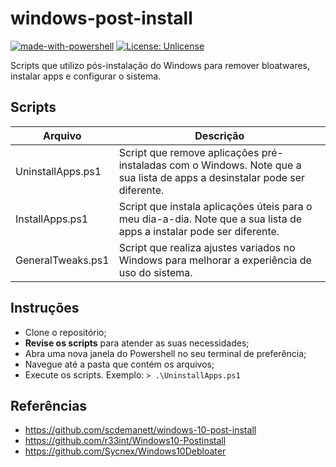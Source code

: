 # windows-post-install

[![made-with-powershell](https://img.shields.io/badge/PowerShell-1f425f?logo=Powershell)](https://microsoft.com/PowerShell)
[![License: Unlicense](https://img.shields.io/badge/license-Unlicense-blue.svg)](http://unlicense.org/)

Scripts que utilizo pós-instalação do Windows para remover bloatwares, instalar apps e configurar o sistema. 

## Scripts

|Arquivo|Descrição|
|--|--|
|UninstallApps.ps1|Script que remove aplicações pré-instaladas com o Windows. Note que a sua lista de apps a desinstalar pode ser diferente.|
|InstallApps.ps1|Script que instala aplicações úteis para o meu dia-a-dia. Note que a sua lista de apps a instalar pode ser diferente.|
|GeneralTweaks.ps1|Script que realiza ajustes variados no Windows para melhorar a experiência de uso do sistema.|

## Instruções

- Clone o repositório;
- **Revise os scripts** para atender as suas necessidades;
- Abra uma nova janela do Powershell no seu terminal de preferência;
- Navegue até a pasta que contém os arquivos;
- Execute os scripts. Exemplo: `> .\UninstallApps.ps1`

## Referências

- https://github.com/scdemanett/windows-10-post-install
- https://github.com/r33int/Windows10-Postinstall
- https://github.com/Sycnex/Windows10Debloater
